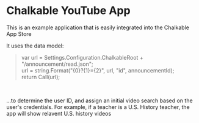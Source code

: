 <h1>Chalkable YouTube App</h1>
<p>This is an example application that is easily integrated into the Chalkable App Store</p>
<p>It uses the data model: <blockquote> 
var url = Settings.Configuration.ChalkableRoot + "/announcement/read.json";<br>
            url = string.Format("{0}?{1}={2}", url, "id", announcementId);<br>
            return Call<AnnouncementDto>(url);</blockquote><br>

 ...to determine the user ID, and assign an initial video search based on the user's credentials. For example, if a teacher is a U.S. History teacher, the app will show relavent U.S. history videos</p>